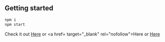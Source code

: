 ## Getting started

```bash
npm i
npm start
```

Check it out <a href="react-1-on-click-change-level-silwiueduard.vercel.app" target="_blank" rel="nofollow">Here</a>
or
<a href= target="\_blank" rel="nofollow">Here</a> or
<a href="https://codesandbox.io/p/github/SilwiuEduard/react-1-on-click-change-level/master?layout=%257B%2522sidebarPanel%2522%253A%2522EXPLORER%2522%252C%2522rootPanelGroup%2522%253A%257B%2522direction%2522%253A%2522horizontal%2522%252C%2522type%2522%253A%2522PANEL_GROUP%2522%252C%2522id%2522%253A%2522ROOT_LAYOUT%2522%252C%2522panels%2522%253A%255B%257B%2522type%2522%253A%2522PANEL_GROUP%2522%252C%2522direction%2522%253A%2522horizontal%2522%252C%2522id%2522%253A%2522EDITOR%2522%252C%2522panels%2522%253A%255B%257B%2522type%2522%253A%2522PANEL%2522%252C%2522panelType%2522%253A%2522TABS%2522%252C%2522id%2522%253A%2522cliupafb3000b356mqzx0oah5%2522%257D%255D%252C%2522sizes%2522%253A%255B100%255D%257D%252C%257B%2522type%2522%253A%2522PANEL_GROUP%2522%252C%2522direction%2522%253A%2522horizontal%2522%252C%2522id%2522%253A%2522DEVTOOLS%2522%252C%2522panels%2522%253A%255B%257B%2522type%2522%253A%2522PANEL%2522%252C%2522panelType%2522%253A%2522TABS%2522%252C%2522id%2522%253A%2522cliupafb3000d356mo0a2rxje%2522%257D%255D%252C%2522sizes%2522%253A%255B100%255D%257D%255D%252C%2522sizes%2522%253A%255B50%252C50%255D%257D%252C%2522tabbedPanels%2522%253A%257B%2522cliupafb3000b356mqzx0oah5%2522%253A%257B%2522id%2522%253A%2522cliupafb3000b356mqzx0oah5%2522%252C%2522activeTabId%2522%253A%2522cliupbknm00f1356mu1gr1acw%2522%252C%2522tabs%2522%253A%255B%257B%2522id%2522%253A%2522cliupafb3000a356m166c8i22%2522%252C%2522mode%2522%253A%2522permanent%2522%252C%2522type%2522%253A%2522FILE%2522%252C%2522filepath%2522%253A%2522%252FREADME.md%2522%257D%252C%257B%2522type%2522%253A%2522FILE%2522%252C%2522filepath%2522%253A%2522%252Fsrc%252FApp.jsx%2522%252C%2522id%2522%253A%2522cliupbknm00f1356mu1gr1acw%2522%252C%2522mode%2522%253A%2522permanent%2522%257D%252C%257B%2522type%2522%253A%2522FILE%2522%252C%2522filepath%2522%253A%2522%252Fsrc%252Findex.js%2522%252C%2522id%2522%253A%2522cliupblzn00hh356m1kut2o83%2522%252C%2522mode%2522%253A%2522permanent%2522%257D%252C%257B%2522type%2522%253A%2522FILE%2522%252C%2522filepath%2522%253A%2522%252Fsrc%252Fstyle.module.css%2522%252C%2522id%2522%253A%2522cliupcqli00sq356mkzlwe0ej%2522%252C%2522mode%2522%253A%2522temporary%2522%257D%255D%257D%252C%2522cliupafb3000d356mo0a2rxje%2522%253A%257B%2522id%2522%253A%2522cliupafb3000d356mo0a2rxje%2522%252C%2522activeTabId%2522%253A%2522cliupb3b800d0356ms7jxl223%2522%252C%2522tabs%2522%253A%255B%257B%2522type%2522%253A%2522TASK_LOG%2522%252C%2522taskId%2522%253A%2522start%2522%252C%2522id%2522%253A%2522cliupb0u0007s356myh2q8xk5%2522%252C%2522mode%2522%253A%2522permanent%2522%257D%252C%257B%2522type%2522%253A%2522TASK_PORT%2522%252C%2522taskId%2522%253A%2522start%2522%252C%2522port%2522%253A3000%252C%2522id%2522%253A%2522cliupb3b800d0356ms7jxl223%2522%252C%2522mode%2522%253A%2522permanent%2522%252C%2522path%2522%253A%2522https%253A%252F%252Fyrxcs7-3000.csb.app%252F%2522%257D%255D%257D%257D%252C%2522showDevtools%2522%253Atrue%252C%2522showSidebar%2522%253Atrue%252C%2522sidebarPanelSize%2522%253A15%257D" target="_blank" rel="nofollow">Here</a>
